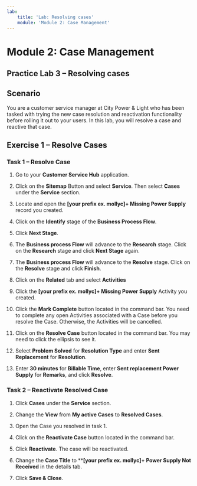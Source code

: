```yaml
---
lab:
    title: 'Lab: Resolving cases'
    module: 'Module 2: Case Management'
---
```


Module 2: Case Management
=========================

## Practice Lab 3 – Resolving cases

Scenario
--------

You are a customer service manager at City Power & Light who has been tasked
with trying the new case resolution and reactivation functionality before
rolling it out to your users. In this lab, you will resolve a case and reactive
that case.

Exercise 1 – Resolve Cases
--------------------------

### Task 1 – Resolve Case

1.  Go to your **Customer Service Hub** application.

2.  Click on the **Sitemap** Button and select **Service**.  Then select **Cases** under the **Service** section.

3.  Locate and open the **[your prefix ex. mollyc]+ Missing Power Supply** record you created.

4.  Click on the **Identify** stage of the **Business Process Flow**.

5.  Click **Next Stage**.

6.  The **Business process Flow** will advance to the **Research** stage. Click
    on the **Research** stage and click **Next Stage** again.

7.  The **Business process Flow** will advance to the **Resolve** stage. Click
    on the **Resolve** stage and click **Finish**.
    
8.  Click on the **Related** tab and select **Activities**

9.  Click the **[your prefix ex. mollyc]+ Missing Power Supply** Activity you created.

10. Click the **Mark Complete** button located in the command bar.  You need to complete any open Activities associated with a Case before you resolve the Case.  Otherwise, the Activities will be cancelled.

11.  Click on the **Resolve Case** button located in the command bar. You may need to click the ellipsis to see it.

12.  Select **Problem Solved** for **Resolution Type** and enter **Sent
    Replacement** for **Resolution**.

13. Enter **30 minutes** for **Billable Time**, enter **Sent replacement Power
    Supply** for **Remarks**, and click **Resolve**.

### Task 2 – Reactivate Resolved Case

1.  Click **Cases** under the **Service** section.

2.  Change the **View** from **My active Cases** to **Resolved Cases**.

3.  Open the Case you resolved in task 1.

4.  Click on the **Reactivate Case** button located in the command bar.

5.  Click **Reactivate**. The case will be reactivated.

6.  Change the **Case Title** to ****[your prefix ex. mollyc]+ Power Supply Not Received** in the details
    tab.

7.  Click **Save & Close**.
